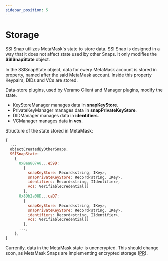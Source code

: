 ```yaml
---
sidebar_position: 5
---
```


# Storage

SSI Snap utilizes MetaMask's state to store data. SSI Snap is designed in a way that it does not affect state used by other Snaps. It only modifies the **SSISnapState** object.

In the SSISnapState object, data for every MetaMask account is stored in property, named after the said MetaMask account. Inside this property Keypairs, DIDs and VCs are stored.

Data-store plugins, used by Veramo Client and Manager plugins, modify the state.

- KeyStoreManager manages data in **snapKeyStore**.
- PrivateKeyManager manages data in **snapPrivateKeyStore**.
- DIDManager manages data in **identifiers**.
- VCManager manages data in **vcs**.

Structure of the state stored in MetaMask:

```js
{
  ...
  objectCreatedByOtherSnaps,
  SSISnapState:
    {
      0xBea807A8...e59D:
        {
          snapKeyStore: Record<string, IKey>,
          snapPrivateKeyStore: Record<string, IKey>,
          identifiers: Record<string, IIdentifier>,
          vcs: VerifiableCredential[]
        },
      0x8Db2a08D...caD7:
        {
          snapKeyStore: Record<string, IKey>,
          snapPrivateKeyStore: Record<string, IKey>,
          identifiers: Record<string, IIdentifier>,
          vcs: VerifiableCredential[]
        },
      ...,
    },
}
```

Currently, data in the MetaMask state is unencrypted. This should change soon, as MetaMask Snaps are implementing encrypted storage ([PR](https://github.com/MetaMask/snaps-skunkworks/pull/369)).
